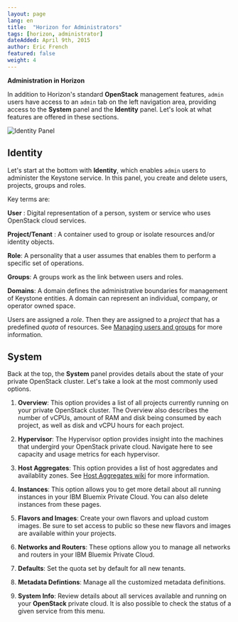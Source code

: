 ```yaml
---
layout: page
lang: en
title:  "Horizon for Administrators"
tags: [horizon, administrator]
dateAdded: April 9th, 2015
author: Eric French
featured: false
weight: 4
---
```


**Administration in Horizon**

In addition to Horizon's standard **OpenStack** management features, `admin` users have access to an `admin` tab on the left navigation area, providing access to the **System** panel and the **Identity** panel. Let's look at what features are offered in these sections.

![Identity Panel]({{site.baseurl}}/img/Identity_Panel.png)

## Identity
Let's start at the bottom with **Identity**, which enables `admin` users to administer the Keystone service. In this panel, you create and delete users, projects, groups and roles.

Key terms are:

**User** : Digital representation of a person, system or service who uses OpenStack cloud services.

**Project/Tenant** : A container used to group or isolate resources and/or identity objects.

**Role**: A personality that a user assumes that enables them to perform a specific set of operations.

**Groups**: A groups work as the link between users and roles. 

**Domains**: A domain defines the administrative boundaries for management of Keystone entities. A domain can represent an individual, company, or operator owned space. 

Users are assigned a *role*. Then they are assigned to a *project* that has a predefined *quota* of resources. See [Managing users and groups](http://ibm-blue-box-help.github.io/help-documentation/keystone/Managing_Users_and_Projects/) for more information. 

## System

Back at the top, the **System** panel provides details about the state of your private OpenStack cluster. Let's take a look at the most commonly used options.

1. **Overview**: This option provides a list of all projects currently running on your private OpenStack cluster. The Overview also describes the number of vCPUs, amount of RAM and disk being consumed by each project, as well as disk and vCPU hours for each project.

2. **Hypervisor**: The Hypervisor option provides insight into the machines that undergird your OpenStack private cloud. Navigate here to see capacity and usage metrics for each hypervisor.

3. **Host Aggregates**: This option provides a list of host aggredates and availablity zones. See [Host Aggregates wiki](https://wiki.openstack.org/wiki/Host-aggregates) for more information.

3. **Instances**: This option allows you to get more detail about all running instances in your IBM Bluemix Private Cloud. You can also delete instances from these pages.

4. **Flavors and Images**: Create your own flavors and upload custom images. Be sure to set access to public so these new flavors and images are available within your projects.

5. **Networks and Routers**: These options allow you to manage all networks and routers in your IBM Bluemix Private Cloud.

5. **Defaults**: Set the quota set by default for all new tenants.

6. **Metadata Defintions**: Manage all the customized metadata definitions. 

6. **System Info**: Review details about all services available and running on your **OpenStack** private cloud. It is also possible to check the status of a given service from this menu.
